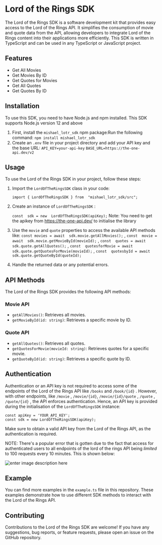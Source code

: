 ﻿# Lord of the Rings SDK

The Lord of the Rings SDK is a software development kit that provides easy access to the Lord of the Rings API. It simplifies the consumption of movie and quote data from the API, allowing developers to integrate Lord of the Rings content into their applications more efficiently. This SDK is written in TypeScript and can be used in any TypeScript or JavaScript project.


## Features

 - Get All Movies
 - Get Movies By ID
 - Get Quotes for Movies
 - Get All Quotes
 - Get Quotes By ID

## Installation

To use this SDK, you need to have Node.js and npm installed. This SDK supports Node.js version 12 and above

1. First, install the `mishael_lotr_sdk` npm package:Run the following command: 
	`npm install mishael_lotr_sdk`
2. Create an `.env` file in your project directory and add your API key and the base URL: 
`API_KEY=your-api-key`
`BASE_URL=https://the-one-api.dev/v2`

## Usage

To use the Lord of the Rings SDK in your project, follow these steps:

1. Import the `LordOfTheRingsSDK` class in your code: 

	`import { LordOfTheRingsSDK } from  "mishael_lotr_sdk/src";`

2. Create an instance of `LordOfTheRingsSDK` : 

	`const  sdk = new  LordOfTheRingsSDK(apiKey);`
	Note: You need to get the apikey from https://the-one-api.dev/ to initialise the library
	
3. Use the `movie` and `quote` properties to access the available API methods like: 
`const movies = await  sdk.movie.getAllMovies();` ,
`const  movie = await  sdk.movie.getMovieById(movieId);` ,
`const  quotes = await  sdk.quote.getAllQuotes();` ,
`const  quotesforMovie = await  sdk.quote.getQuotesForMovie(movieId);` ,
`const  quotesbyId = await  sdk.quote.getQuoteById(quoteId);` 

4. Handle the returned data or any potential errors.

## API Methods

The Lord of the Rings SDK provides the following API methods:

### Movie API

-   `getAllMovies()`: Retrieves all movies.
-   `getMovieById(id: string)`: Retrieves a specific movie by ID.

### Quote API

-   `getAllQuotes()`: Retrieves all quotes.
-   `getQuotesForMovie(movieId: string)`: Retrieves quotes for a specific movie.
-   `getQuoteById(id: string)`: Retrieves a specific quote by ID.


## Authentication

Authentication or an API key is not required to access some of the endpoints of the Lord of the Rings API like `/books` and `/book/{id}` . However, with other endpoints, like `/movie` , `/movie/{id}`, `/movie/{id}/quote` , `/quote` , `/quote/{id}` , the API enforces authentication. Hence, an API key is provided during the initialisation of the `LordOfTheRingsSDK` instance:

    const apiKey = 'YOUR_API_KEY';
    const sdk = new LordOfTheRingsSDK(apiKey);

Make sure to obtain a valid API key from the Lord of the Rings API, as the authentication is required.

NOTE: There's a popular error that is gotten due to the fact that access for authenticated users to all endpoints of the lord of the rings API being _limited_  to 100 requests every 10 minutes. This is shown below:

![enter image description here](https://res.cloudinary.com/dtvv1oyyj/image/upload/v1685838054/Screenshot_2023-06-04_at_01.19.17.png)



## Example

You can find more examples in the `example.ts` file in this repository. These examples demonstrate how to use different SDK methods to interact with the Lord of the Rings API.

## Contributing 

Contributions to the Lord of the Rings SDK are welcome! If you have any suggestions, bug reports, or feature requests, please open an issue on the GitHub repository.
